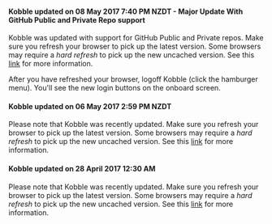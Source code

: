 #### Kobble updated on 08 May 2017 7:40 PM NZDT - Major Update With GitHub Public and Private Repo support
Kobble was updated with support for GitHub Public and Private repos. Make sure you refresh your browser to pick up the latest version. Some browsers may require a *hard refresh* to pick up the new uncached version. See this [link](https://www.getfilecloud.com/blog/2015/03/tech-tip-how-to-do-hard-refresh-in-browsers/#.WQL1eoiGNhE) for more information.

After you have refreshed your browser, logoff Kobble (click the hamburger menu). You'll see the new login buttons on the onboard screen.

#### Kobble updated on 06 May 2017 2:59 PM NZDT
Please note that Kobble was recently updated. Make sure you refresh your browser to pick up the latest version. Some browsers may require a *hard refresh* to pick up the new uncached version. See this [link](https://www.getfilecloud.com/blog/2015/03/tech-tip-how-to-do-hard-refresh-in-browsers/#.WQL1eoiGNhE) for more information.

#### Kobble updated on 28 April 2017 12:30 AM
Please note that Kobble was recently updated. Make sure you refresh your browser to pick up the latest version. Some browsers may require a *hard refresh* to pick up the new uncached version. See this [link](https://www.getfilecloud.com/blog/2015/03/tech-tip-how-to-do-hard-refresh-in-browsers/#.WQL1eoiGNhE) for more information.

